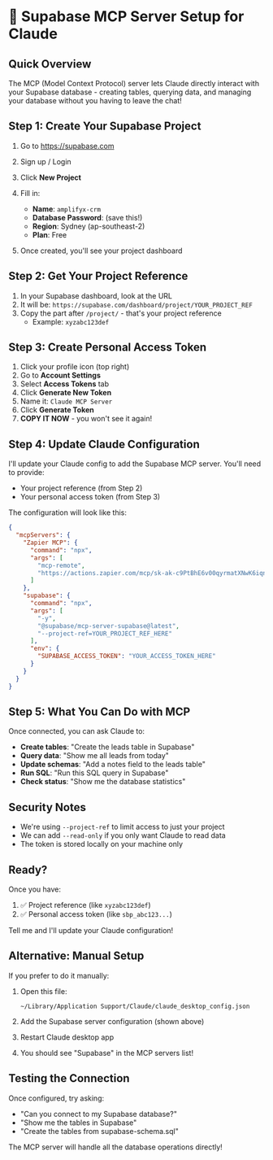 # 🔌 Supabase MCP Server Setup for Claude

## Quick Overview
The MCP (Model Context Protocol) server lets Claude directly interact with your Supabase database - creating tables, querying data, and managing your database without you having to leave the chat!

## Step 1: Create Your Supabase Project

1. Go to https://supabase.com
2. Sign up / Login
3. Click **New Project**
4. Fill in:
   - **Name**: `amplifyx-crm`
   - **Database Password**: (save this!)
   - **Region**: Sydney (ap-southeast-2)
   - **Plan**: Free

5. Once created, you'll see your project dashboard

## Step 2: Get Your Project Reference

1. In your Supabase dashboard, look at the URL
2. It will be: `https://supabase.com/dashboard/project/YOUR_PROJECT_REF`
3. Copy the part after `/project/` - that's your project reference
   - Example: `xyzabc123def`

## Step 3: Create Personal Access Token

1. Click your profile icon (top right)
2. Go to **Account Settings**
3. Select **Access Tokens** tab
4. Click **Generate New Token**
5. Name it: `Claude MCP Server`
6. Click **Generate Token**
7. **COPY IT NOW** - you won't see it again!

## Step 4: Update Claude Configuration

I'll update your Claude config to add the Supabase MCP server. You'll need to provide:
- Your project reference (from Step 2)
- Your personal access token (from Step 3)

The configuration will look like this:
```json
{
  "mcpServers": {
    "Zapier MCP": {
      "command": "npx",
      "args": [
        "mcp-remote",
        "https://actions.zapier.com/mcp/sk-ak-c9PtBhE6v00qyrmatXNwK6iqnB/sse"
      ]
    },
    "supabase": {
      "command": "npx",
      "args": [
        "-y",
        "@supabase/mcp-server-supabase@latest",
        "--project-ref=YOUR_PROJECT_REF_HERE"
      ],
      "env": {
        "SUPABASE_ACCESS_TOKEN": "YOUR_ACCESS_TOKEN_HERE"
      }
    }
  }
}
```

## Step 5: What You Can Do with MCP

Once connected, you can ask Claude to:
- **Create tables**: "Create the leads table in Supabase"
- **Query data**: "Show me all leads from today"
- **Update schemas**: "Add a notes field to the leads table"
- **Run SQL**: "Run this SQL query in Supabase"
- **Check status**: "Show me the database statistics"

## Security Notes

- We're using `--project-ref` to limit access to just your project
- We can add `--read-only` if you only want Claude to read data
- The token is stored locally on your machine only

## Ready?

Once you have:
1. ✅ Project reference (like `xyzabc123def`)
2. ✅ Personal access token (like `sbp_abc123...`)

Tell me and I'll update your Claude configuration!

## Alternative: Manual Setup

If you prefer to do it manually:

1. Open this file:
   ```
   ~/Library/Application Support/Claude/claude_desktop_config.json
   ```

2. Add the Supabase server configuration (shown above)

3. Restart Claude desktop app

4. You should see "Supabase" in the MCP servers list!

## Testing the Connection

Once configured, try asking:
- "Can you connect to my Supabase database?"
- "Show me the tables in Supabase"
- "Create the tables from supabase-schema.sql"

The MCP server will handle all the database operations directly!